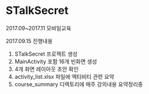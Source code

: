 ﻿# STalkSecret
2017.09~2017.11 모바일교육

2017.09.15 진행내용
1) STalkSecret 프로젝트 생성
2) MainActivity 포함 16개 빈화면 생성
3) 4개 화면 레이아웃 초안 확인
4) activity_list.xlsx 파일에 액티비티 관련 요약
5) course_summary 디렉토리에 매주 강의내용 요약정리중